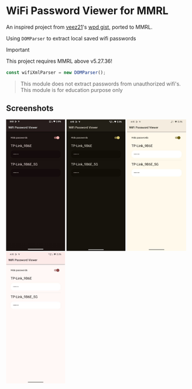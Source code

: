 # WiFi Password Viewer for MMRL

An inspired project from [veez21](https://github.com/veez21)'s [wpd gist](https://gist.github.com/veez21/4f2541d271809864411e3ffbbe8e3df9), ported to MMRL.

<!-- <a href="https://mmrl.dergoogler.com/module/mmrl_wpd"><img height="45px" alt="Get it on MMRL" src="https://raw.githubusercontent.com/DerGoogler/MMRL/master/www/assets/MMRL-Badge.svg"></a> -->

Using `DOMParser` to extract local saved wifi passwords

> [!IMPORTANT]
> This project requires MMRL above v5.27.36!

```js
const wifiXmlParser = new DOMParser();
```

> This module does not extract passwords from unauthorized wifi's. This module is for education purpose only

## Screenshots

<p>
  <img src="./assets/1.jpg" alt="Screenshot 1 of WPD" width="32%" />
  <img src="./assets/2.jpg" alt="Screenshot 2 of WPD" width="32%" />
  <img src="./assets/3.jpg" alt="Screenshot 3 of WPD" width="32%" />
  <img src="./assets/4.jpg" alt="Screenshot 4 of WPD" width="32%" />
</p>
